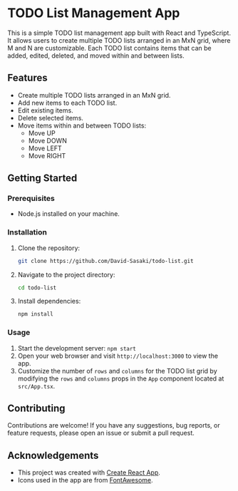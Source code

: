 # TODO List Management App

This is a simple TODO list management app built with React and TypeScript. It allows users to create multiple TODO lists arranged in an MxN grid, where M and N are customizable. Each TODO list contains items that can be added, edited, deleted, and moved within and between lists.

## Features

- Create multiple TODO lists arranged in an MxN grid.
- Add new items to each TODO list.
- Edit existing items.
- Delete selected items.
- Move items within and between TODO lists:
  - Move UP
  - Move DOWN
  - Move LEFT
  - Move RIGHT

## Getting Started

### Prerequisites

- Node.js installed on your machine.

### Installation

1. Clone the repository:

   ```bash
   git clone https://github.com/David-Sasaki/todo-list.git
   ```
2. Navigate to the project directory:

   ```bash
   cd todo-list
   ```
3. Install dependencies:

   ```bash
   npm install
   ```

### Usage

1. Start the development server: `npm start`
2. Open your web browser and visit `http://localhost:3000` to view the app.
3. Customize the number of `rows` and `columns` for the TODO list grid by modifying the `rows` and `columns` props in the `App` component located at `src/App.tsx`.

## Contributing

Contributions are welcome! If you have any suggestions, bug reports, or feature requests, please open an issue or submit a pull request.

## Acknowledgements

- This project was created with [Create React App](https://create-react-app.dev/).
- Icons used in the app are from [FontAwesome](https://fontawesome.com/).
